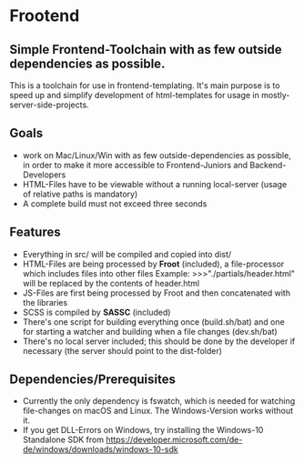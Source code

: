 # Frootend
## Simple Frontend-Toolchain with as few outside dependencies as possible.

This is a toolchain for use in frontend-templating.
It's main purpose is to speed up and simplify development of html-templates for usage in mostly-server-side-projects.


## Goals
- work on Mac/Linux/Win with as few outside-dependencies as possible, in order to make it more accessible to Frontend-Juniors and Backend-Developers
- HTML-Files have to be viewable without a running local-server (usage of relative paths is mandatory)
- A complete build must not exceed three seconds

## Features
- Everything in src/ will be compiled and copied into dist/
- HTML-Files are being processed by **Froot** (included), a file-processor which includes files into other files
  Example: >>>"./partials/header.html" will be replaced by the contents of header.html
- JS-Files are first being processed by Froot and then concatenated with the libraries
- SCSS is compiled by **SASSC** (included)
- There's one script for building everything once (build.sh/bat) and one for starting a watcher and building when a file changes (dev.sh/bat)
- There's no local server included; this should be done by the developer if necessary (the server should point to the dist-folder)

## Dependencies/Prerequisites
- Currently the only dependency is fswatch, which is needed for watching file-changes on macOS and Linux. The Windows-Version works without it.
- If you get DLL-Errors on Windows, try installing the Windows-10 Standalone SDK from https://developer.microsoft.com/de-de/windows/downloads/windows-10-sdk